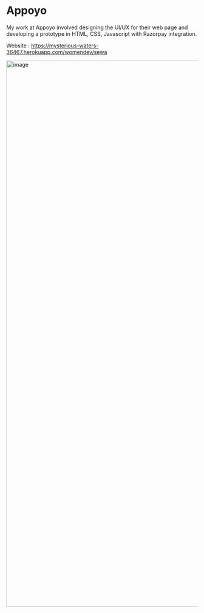 # Appoyo

My work at Appoyo involved designing the UI/UX for their web page and developing a prototype in HTML, CSS, Javascript with Razorpay integration.

Website : https://mysterious-waters-36467.herokuapp.com/womendev/sewa


<img width="1440" alt="image" src="https://user-images.githubusercontent.com/72800614/158049784-fea53499-d4aa-494e-a4e9-9d6f164fff4f.png">
